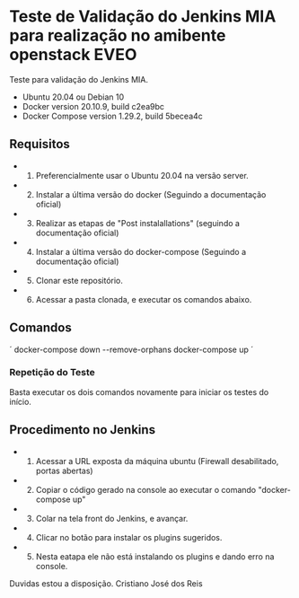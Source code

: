 # Teste de Validação do Jenkins MIA para realização no amibente openstack EVEO
Teste para validação do Jenkins MIA.
  - Ubuntu 20.04 ou Debian 10
  - Docker version 20.10.9, build c2ea9bc
  - Docker Compose version 1.29.2, build 5becea4c

## Requisitos
 - 1) Preferencialmente usar o Ubuntu 20.04 na versão server.
 - 2) Instalar a última versão do docker (Seguindo a documentação oficial)
 - 3) Realizar as etapas de "Post instalallations" (seguindo a documentação oficial)
 - 4) Instalar a última versão do docker-compose (Seguindo a documentação oficial)
 - 5) Clonar este repositório.
 - 6) Acessar a pasta clonada, e executar os comandos abaixo.

## Comandos
´
docker-compose down --remove-orphans
docker-compose up
´
### Repetição do Teste
Basta executar os dois comandos novamente para iniciar os testes do início.

## Procedimento no Jenkins
 - 1) Acessar a URL exposta da máquina ubuntu (Firewall desabilitado, portas abertas)
 - 2) Copiar o código gerado na console ao executar o comando "docker-compose up"
 - 3) Colar na tela front do Jenkins, e avançar.
 - 4) Clicar no botão para instalar os plugins sugeridos.
 - 5) Nesta eatapa ele não está instalando os plugins e dando erro na console.

Duvidas estou a disposição.
Cristiano José dos Reis

